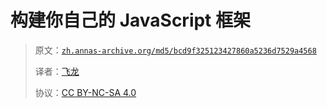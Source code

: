 # 构建你自己的 JavaScript 框架

> 原文：[`zh.annas-archive.org/md5/bcd9f325123427860a5236d7529a4568`](https://zh.annas-archive.org/md5/bcd9f325123427860a5236d7529a4568)
> 
> 译者：[飞龙](https://github.com/wizardforcel)
> 
> 协议：[CC BY-NC-SA 4.0](http://creativecommons.org/licenses/by-nc-sa/4.0/)